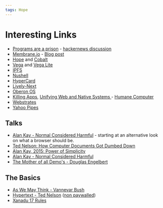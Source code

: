 ```yaml
---
tags: Hope
---
```

# Interesting Links

- [Programs are a prison](https://djrobstep.com/posts/programs-are-a-prison) - [hackernews discussion](https://news.ycombinator.com/item?id=24999103)
- [Membrane.io](//membrane.io) - [Blog post](https://medium.com/@juancampa/web-apis-game-engines-and-the-universal-inspect-button-4c49eac1073c)
- [Hope](//poef.github.io/hope/) and [Cobalt](//github.com/poef/cobalt/)
- [Vega](https://vega.github.io/vega/) and [Vega Lite](https://vega.github.io/vega-lite/)
- [IPFS](//ipfs.io/)
- [Nushell](https://www.nushell.sh/)
- [HyperCard](https://arstechnica.com/gadgets/2019/05/25-years-of-hypercard-the-missing-link-to-the-web/)
- [Lively-Next](https://lively-next.org/)
- [Oberon OS](https://en.wikipedia.org/wiki/Oberon_(operating_system))
- [Killing Apps](https://humane.computer/killing-apps/), [Unifying Web and Native Systems ](https://humane.computer/unifying-web-and-native-systems/) - [Humane Computer](https://humane.computer/)
- [Webstrates](https://webstrates.net/)
- [Yahoo Pipes](https://en.wikipedia.org/wiki/Yahoo!_Pipes)

## Talks

- [Alan Kay - Normal Considered Harmful](https://youtu.be/FvmTSpJU-Xc?t=1429) - starting at an alternative look on what a browser should be.
- [Ted Nelson: How Computer Documents Got Dumbed Down](https://www.youtube.com/watch?v=gDrHkNgGQDs&list=PL0U64PMQ76S37WdRQzelUM__ms-OseTCm&index=27)
- [Alan Kay, 2015: Power of Simplicity](https://www.youtube.com/watch?v=NdSD07U5uBs&t=38s)
- [Alan Kay - Normal Considered Harmful](https://www.youtube.com/watch?v=FvmTSpJU-Xc)
- [The Mother of all Demo's - Douglas Engelbert](https://www.youtube.com/watch?v=fhEh3tEL1V4)

## The Basics

- [As We May Think - Vannevar Bush](https://www.theatlantic.com/magazine/archive/1945/07/as-we-may-think/303881/)
- [Hypertext - Ted Nelson](https://dl.acm.org/doi/10.1145/800197.806036) ([non paywalled](http://csis.pace.edu/~marchese/CS835/Lec3/nelson.pdf))
- [Xanadu 17 Rules](https://en.wikipedia.org/wiki/Project_Xanadu#Original_17_rules)
